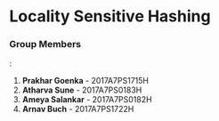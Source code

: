 # Locality Sensitive Hashing

<h3> Group Members </h3>:
<ol>
  <li> <b>Prakhar Goenka</b> - 2017A7PS1715H</li>
  <li> <b>Atharva Sune</b> - 2017A7PS0183H</li>
  <li> <b>Ameya Salankar</b> - 2017A7PS0182H</li>
  <li> <b>Arnav Buch</b> - 2017A7PS1722H</li>
</ol>
